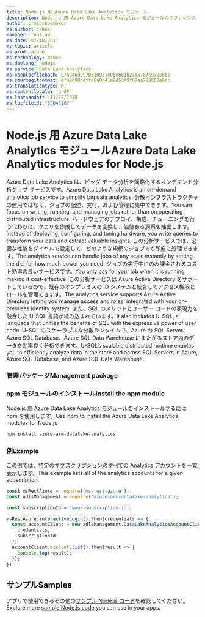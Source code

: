 ```yaml
---
title: Node.js 用 Azure Data Lake Analytics モジュール
description: Node.js 用 Azure Data Lake Analytics モジュールのリファレンス
author: craigshoemaker
ms.author: cshoe
manager: routlaw
ms.date: 07/18/2017
ms.topic: article
ms.prod: azure
ms.technology: azure
ms.devlang: nodejs
ms.service: Data Lake Analytics
ms.openlocfilehash: 97a846d9970310931e05e681b23b5787c97260b6
ms.sourcegitcommit: efa2d98deffe8a0d41a8d63f9f07aa720862e6ab
ms.translationtype: HT
ms.contentlocale: ja-JP
ms.lasthandoff: 11/22/2018
ms.locfileid: "52045107"
---
```

# <a name="azure-data-lake-analytics-modules-for-nodejs"></a><span data-ttu-id="a1c73-103">Node.js 用 Azure Data Lake Analytics モジュール</span><span class="sxs-lookup"><span data-stu-id="a1c73-103">Azure Data Lake Analytics modules for Node.js</span></span>

<span data-ttu-id="a1c73-104">Azure Data Lake Analytics は、ビッグ データ分析を簡略化するオンデマンド分析ジョブ サービスです。</span><span class="sxs-lookup"><span data-stu-id="a1c73-104">Azure Data Lake Analytics is an on-demand analytics job service to simplify big data analytics.</span></span> <span data-ttu-id="a1c73-105">分散インフラストラクチャの運用ではなく、ジョブの記述、実行、および管理に集中できます。</span><span class="sxs-lookup"><span data-stu-id="a1c73-105">You can focus on writing, running, and managing jobs rather than on operating distributed infrastructure.</span></span> <span data-ttu-id="a1c73-106">ハードウェアのデプロイ、構成、チューニングを行う代わりに、クエリを作成してデータを変換し、価値ある洞察を抽出します。</span><span class="sxs-lookup"><span data-stu-id="a1c73-106">Instead of deploying, configuring, and tuning hardware, you write queries to transform your data and extract valuable insights.</span></span> <span data-ttu-id="a1c73-107">この分析サービスでは、必要な性能をダイヤルで設定して、どのような規模のジョブでも即座に処理できます。</span><span class="sxs-lookup"><span data-stu-id="a1c73-107">The analytics service can handle jobs of any scale instantly by setting the dial for how much power you need.</span></span> <span data-ttu-id="a1c73-108">ジョブの実行中にのみ課金されるコスト効率の良いサービスです。</span><span class="sxs-lookup"><span data-stu-id="a1c73-108">You only pay for your job when it is running, making it cost-effective.</span></span> <span data-ttu-id="a1c73-109">この分析サービスは Azure Active Directory をサポートしているので、既存のオンプレミスの ID システムと統合してアクセス権限とロールを管理できます。</span><span class="sxs-lookup"><span data-stu-id="a1c73-109">The analytics service supports Azure Active Directory letting you manage access and roles, integrated with your on-premises identity system.</span></span> <span data-ttu-id="a1c73-110">また、SQL のメリットとユーザー コードの表現力を融合した U-SQL 言語が組み込まれています。</span><span class="sxs-lookup"><span data-stu-id="a1c73-110">It also includes U-SQL, a language that unifies the benefits of SQL with the expressive power of user code.</span></span> <span data-ttu-id="a1c73-111">U-SQL のスケーラブルな分散ランタイムで、Azure の SQL Server、Azure SQL Database、Azure SQL Data Warehouse にまたがるストア内のデータを効率良く分析できます。</span><span class="sxs-lookup"><span data-stu-id="a1c73-111">U-SQL’s scalable distributed runtime enables you to efficiently analyze data in the store and across SQL Servers in Azure, Azure SQL Database, and Azure SQL Data Warehouse.</span></span>

### <a name="management-package"></a><span data-ttu-id="a1c73-112">管理パッケージ</span><span class="sxs-lookup"><span data-stu-id="a1c73-112">Management package</span></span>

### <a name="install-the-npm-module"></a><span data-ttu-id="a1c73-113">npm モジュールのインストール</span><span class="sxs-lookup"><span data-stu-id="a1c73-113">Install the npm module</span></span>

<span data-ttu-id="a1c73-114">Node.js 用 Azure Data Lake Analytics モジュールをインストールするには npm を使用します。</span><span class="sxs-lookup"><span data-stu-id="a1c73-114">Use npm to install the Azure Data Lake Analytics modules for Node.js</span></span>

```bash
npm install azure-arm-datalake-analytics
```

### <a name="example"></a><span data-ttu-id="a1c73-115">例</span><span class="sxs-lookup"><span data-stu-id="a1c73-115">Example</span></span>

<span data-ttu-id="a1c73-116">この例では、特定のサブスクリプションのすべての Analytics アカウントを一覧表示します。</span><span class="sxs-lookup"><span data-stu-id="a1c73-116">This example lists all of the analytics accounts for a given subscription.</span></span>

```javascript
const msRestAzure = require('ms-rest-azure');
const adlsManagement = require('azure-arm-datalake-analytics');

const subscriptionId = 'your-subscription-id';

msRestAzure.interactiveLogin().then(credentials => {
  const accountClient = new adlsManagement.DataLakeAnalyticsAccountClient(
    credentials,
    subscriptionId
  );
  accountClient.account.list().then(result => {
    console.log(result);
  });
});
```

## <a name="samples"></a><span data-ttu-id="a1c73-117">サンプル</span><span class="sxs-lookup"><span data-stu-id="a1c73-117">Samples</span></span>

<span data-ttu-id="a1c73-118">アプリで使用できるその他の[サンプル Node.js コード](https://azure.microsoft.com/resources/samples/?platform=nodejs)を確認してください。</span><span class="sxs-lookup"><span data-stu-id="a1c73-118">Explore more [sample Node.js code](https://azure.microsoft.com/resources/samples/?platform=nodejs) you can use in your apps.</span></span>
